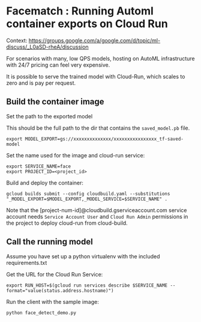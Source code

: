 # Facematch : Running Automl container exports on Cloud Run

Context: https://groups.google.com/a/google.com/d/topic/ml-discuss/_L0aSD-rheA/discussion

For scenarios with many, low QPS models, hosting on AutoML infrastructure with 24/7 pricing can feel very expensive.

It is possible to serve the trained model with Cloud-Run, which scales to zero and is pay per request.

## Build the container image

Set the path to the exported model

This should be the full path to the dir that contains the `saved_model.pb` file.

    export MODEL_EXPORT=gs://xxxxxxxxxxxxxx/xxxxxxxxxxxxxxxx_tf-saved-model

Set the name used for the image and cloud-run service:

    export SERVICE_NAME=face
    export PROJECT_ID=<project_id>

Build and deploy the container:

    gcloud builds submit --config cloudbuild.yaml --substitutions "_MODEL_EXPORT=$MODEL_EXPORT,_MODEL_SERVICE=$SERVICE_NAME" .

Note that the [project-num-id]@cloudbuild.gserviceaccount.com service account needs `Service Account User` and `Cloud Run Admin` permissions in the project to deploy cloud-run from cloud-build.

## Call the running model

Assume you have set up a python virtualenv with the included requirements.txt

Get the URL for the Cloud Run Service:

    export RUN_HOST=$(gcloud run services describe $SERVICE_NAME --format="value(status.address.hostname)")

Run the client with the sample image:

    python face_detect_demo.py

